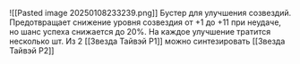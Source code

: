 ![[Pasted image 20250108233239.png]]
Бустер для улучшения созвездий.
Предотвращает снижение уровня созвездия от +1 до +11 при неудаче, но шанс успеха снижается до 20%. На каждое улучшение тратится несколько шт.
Из 2 [[Звезда Тайвэй P1]] можно синтезировать [[Звезда Тайвэй P2]]
